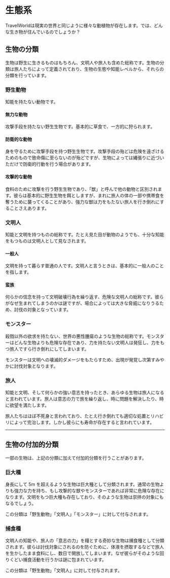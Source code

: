# 生態系

TravelWorldは現実の世界と同じように様々な動植物が存在します。では、どんな生き物が住んでいるのでしょうか？

## 生物の分類

生物は野生に生きるものはもちろん、文明人や旅人も含めた総称です。生物の分類は旅人たちによって定義されており、生物の生態や知能レベルから、それらの分類を行っています。

### 野生動物

知能を持たない動物です。

#### 無力な動物

攻撃手段を持たない野生生物です。基本的に草食で、一方的に狩られます。

#### 防衛的な動物

身を守るために攻撃手段を持つ野生生物です。攻撃手段の殆どは危険を遠ざけるためのもので致命傷に至らないのが殆どですが、生物によっては縄張りに近づいただけで防衛的行動を行う場合があります。

#### 攻撃的な動物

食料のために攻撃を行う野生生物であり、「獣」と呼んで他の動物と区別されます。彼らは基本的に野生生物を餌としますが、まれに旅人の体の一部や携帯食を奪うために襲ってくることがあり、強力な獣は力をもたない旅人を行き倒れにすることさえあります。

### 文明人

知能と文明を持つものの総称です。たとえ見た目が動物のようでも、十分な知能をもつものは文明人として見なされます。

#### 一般人

文明を持って暮らす普通の人です。文明人と言うときは、基本的に一般人のことを指します。

#### 蛮族

何らかの信念を持って文明破壊行為を繰り返す、危険な文明人の総称です。彼らがなぜ生まれてしまうのかは謎ですが、場合によっては大きな脅威になりうるため、討伐の対象となっています。

### モンスター

殺戮以外の欲求を持たない、世界の悪性腫瘍のような生物の総称です。モンスターはどんな生物よりも危険な存在であり、力を持たない文明人は発狂し、力をもつ旅人ですら行き倒れにしてしまいます。

モンスターは文明への壊滅的ダメージをもたらすため、出現が発覚し次第すみやかに討伐対象となります。

### 旅人

知能と文明、そして何らかの強い意志を持ったとき、あらゆる生物は旅人になると言われています。旅人は意志の力で旅を繰り返し、時に問題を解決したり、時に欲望を満たします。

旅人たちはほぼ不死身と言われており、たとえ行き倒れても適切な処置とリハビリによって完治します。しかし彼らにも寿命が存在すると言われています。

----------

## 生物の付加的分類

一部の生物は、上記の分類に加えて付加的分類を行うことがあります。

### 巨大種

身長にして 5m を超えるような生物は巨大種として分類されます。通常の生物よりも強力な力を持ち、もし攻撃的な獣やモンスターであれば非常に危険な存在になります。文明をもつ巨大種も存在しており、そのような生物は崇拝の対象にもなるでしょう。

この分類は「野生動物」「文明人」「モンスター」に対して付与されます。

### 捕食種

文明人の知能や、旅人の「意志の力」を糧とする奇妙な生物は捕食種として分類されます。彼らは討伐対象にされるのを防ぐために、体液を摂取するなどで旅人を生かしたまま食料にし、数日で開放してしまいます。なぜ彼らがそのような回りくどい捕食活動を行うかは謎に包まれています。

この分類は「野生動物」「文明人」に対して付与されます。
